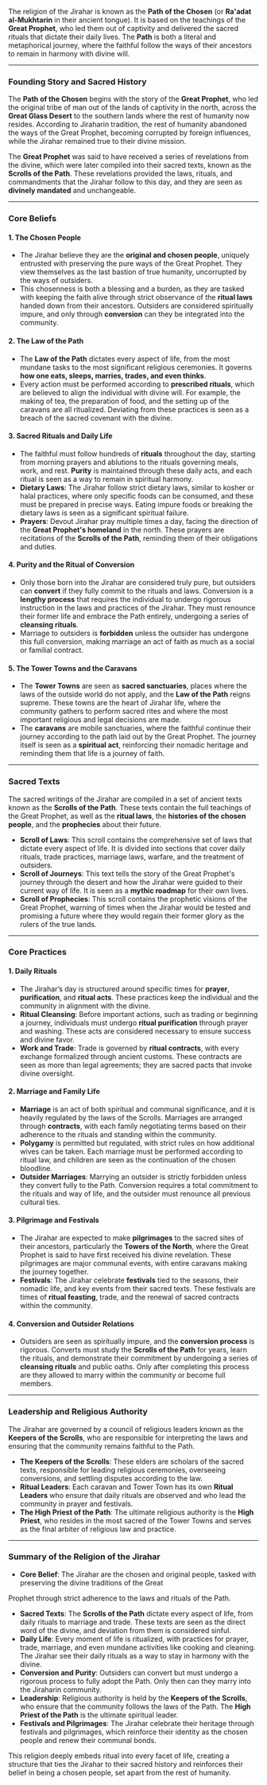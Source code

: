 The religion of the Jirahar is known as the **Path of the Chosen** (or **Ra'adat al-Mukhtarin** in their ancient tongue). It is based on the teachings of the **Great Prophet**, who led them out of captivity and delivered the sacred rituals that dictate their daily lives. The **Path** is both a literal and metaphorical journey, where the faithful follow the ways of their ancestors to remain in harmony with divine will.

---

### **Founding Story and Sacred History**

The **Path of the Chosen** begins with the story of the **Great Prophet**, who led the original tribe of man out of the lands of captivity in the north, across the **Great Glass Desert** to the southern lands where the rest of humanity now resides. According to Jiraharin tradition, the rest of humanity abandoned the ways of the Great Prophet, becoming corrupted by foreign influences, while the Jirahar remained true to their divine mission.

The **Great Prophet** was said to have received a series of revelations from the divine, which were later compiled into their sacred texts, known as the **Scrolls of the Path**. These revelations provided the laws, rituals, and commandments that the Jirahar follow to this day, and they are seen as **divinely mandated** and unchangeable.

---

### **Core Beliefs**

#### 1. **The Chosen People**
   - The Jirahar believe they are the **original and chosen people**, uniquely entrusted with preserving the pure ways of the Great Prophet. They view themselves as the last bastion of true humanity, uncorrupted by the ways of outsiders.
   - This chosenness is both a blessing and a burden, as they are tasked with keeping the faith alive through strict observance of the **ritual laws** handed down from their ancestors. Outsiders are considered spiritually impure, and only through **conversion** can they be integrated into the community.

#### 2. **The Law of the Path**
   - The **Law of the Path** dictates every aspect of life, from the most mundane tasks to the most significant religious ceremonies. It governs **how one eats, sleeps, marries, trades, and even thinks**. 
   - Every action must be performed according to **prescribed rituals**, which are believed to align the individual with divine will. For example, the making of tea, the preparation of food, and the setting up of the caravans are all ritualized. Deviating from these practices is seen as a breach of the sacred covenant with the divine.
   
#### 3. **Sacred Rituals and Daily Life**
   - The faithful must follow hundreds of **rituals** throughout the day, starting from morning prayers and ablutions to the rituals governing meals, work, and rest. **Purity** is maintained through these daily acts, and each ritual is seen as a way to remain in spiritual harmony.
   - **Dietary Laws**: The Jirahar follow strict dietary laws, similar to kosher or halal practices, where only specific foods can be consumed, and these must be prepared in precise ways. Eating impure foods or breaking the dietary laws is seen as a significant spiritual failure.
   - **Prayers**: Devout Jirahar pray multiple times a day, facing the direction of the **Great Prophet's homeland** in the north. These prayers are recitations of the **Scrolls of the Path**, reminding them of their obligations and duties.

#### 4. **Purity and the Ritual of Conversion**
   - Only those born into the Jirahar are considered truly pure, but outsiders can **convert** if they fully commit to the rituals and laws. Conversion is a **lengthy process** that requires the individual to undergo rigorous instruction in the laws and practices of the Jirahar. They must renounce their former life and embrace the Path entirely, undergoing a series of **cleansing rituals**.
   - Marriage to outsiders is **forbidden** unless the outsider has undergone this full conversion, making marriage an act of faith as much as a social or familial contract.

#### 5. **The Tower Towns and the Caravans**
   - The **Tower Towns** are seen as **sacred sanctuaries**, places where the laws of the outside world do not apply, and the **Law of the Path** reigns supreme. These towns are the heart of Jirahar life, where the community gathers to perform sacred rites and where the most important religious and legal decisions are made.
   - The **caravans** are mobile sanctuaries, where the faithful continue their journey according to the path laid out by the Great Prophet. The journey itself is seen as a **spiritual act**, reinforcing their nomadic heritage and reminding them that life is a journey of faith.

---

### **Sacred Texts**

The sacred writings of the Jirahar are compiled in a set of ancient texts known as the **Scrolls of the Path**. These texts contain the full teachings of the Great Prophet, as well as the **ritual laws**, the **histories of the chosen people**, and the **prophecies** about their future.

- **Scroll of Laws**: This scroll contains the comprehensive set of laws that dictate every aspect of life. It is divided into sections that cover daily rituals, trade practices, marriage laws, warfare, and the treatment of outsiders.
- **Scroll of Journeys**: This text tells the story of the Great Prophet's journey through the desert and how the Jirahar were guided to their current way of life. It is seen as a **mythic roadmap** for their own lives.
- **Scroll of Prophecies**: This scroll contains the prophetic visions of the Great Prophet, warning of times when the Jirahar would be tested and promising a future where they would regain their former glory as the rulers of the true lands.

---

### **Core Practices**

#### 1. **Daily Rituals**
   - The Jirahar’s day is structured around specific times for **prayer**, **purification**, and **ritual acts**. These practices keep the individual and the community in alignment with the divine.
   - **Ritual Cleansing**: Before important actions, such as trading or beginning a journey, individuals must undergo **ritual purification** through prayer and washing. These acts are considered necessary to ensure success and divine favor.
   - **Work and Trade**: Trade is governed by **ritual contracts**, with every exchange formalized through ancient customs. These contracts are seen as more than legal agreements; they are sacred pacts that invoke divine oversight.

#### 2. **Marriage and Family Life**
   - **Marriage** is an act of both spiritual and communal significance, and it is heavily regulated by the laws of the Scrolls. Marriages are arranged through **contracts**, with each family negotiating terms based on their adherence to the rituals and standing within the community.
   - **Polygamy** is permitted but regulated, with strict rules on how additional wives can be taken. Each marriage must be performed according to ritual law, and children are seen as the continuation of the chosen bloodline.
   - **Outsider Marriages**: Marrying an outsider is strictly forbidden unless they convert fully to the Path. Conversion requires a total commitment to the rituals and way of life, and the outsider must renounce all previous cultural ties.

#### 3. **Pilgrimage and Festivals**
   - The Jirahar are expected to make **pilgrimages** to the sacred sites of their ancestors, particularly the **Towers of the North**, where the Great Prophet is said to have first received his divine revelation. These pilgrimages are major communal events, with entire caravans making the journey together.
   - **Festivals**: The Jirahar celebrate **festivals** tied to the seasons, their nomadic life, and key events from their sacred texts. These festivals are times of **ritual feasting**, trade, and the renewal of sacred contracts within the community.

#### 4. **Conversion and Outsider Relations**
   - Outsiders are seen as spiritually impure, and the **conversion process** is rigorous. Converts must study the **Scrolls of the Path** for years, learn the rituals, and demonstrate their commitment by undergoing a series of **cleansing rituals** and public oaths. Only after completing this process are they allowed to marry within the community or become full members.

---

### **Leadership and Religious Authority**

The Jirahar are governed by a council of religious leaders known as the **Keepers of the Scrolls**, who are responsible for interpreting the laws and ensuring that the community remains faithful to the Path. 

- **The Keepers of the Scrolls**: These elders are scholars of the sacred texts, responsible for leading religious ceremonies, overseeing conversions, and settling disputes according to the law.
- **Ritual Leaders**: Each caravan and Tower Town has its own **Ritual Leaders** who ensure that daily rituals are observed and who lead the community in prayer and festivals.
- **The High Priest of the Path**: The ultimate religious authority is the **High Priest**, who resides in the most sacred of the Tower Towns and serves as the final arbiter of religious law and practice.

---

### **Summary of the Religion of the Jirahar**
- **Core Belief**: The Jirahar are the chosen and original people, tasked with preserving the divine traditions of the Great

 Prophet through strict adherence to the laws and rituals of the Path.
- **Sacred Texts**: The **Scrolls of the Path** dictate every aspect of life, from daily rituals to marriage and trade. These texts are seen as the direct word of the divine, and deviation from them is considered sinful.
- **Daily Life**: Every moment of life is ritualized, with practices for prayer, trade, marriage, and even mundane activities like cooking and cleaning. The Jirahar see their daily rituals as a way to stay in harmony with the divine.
- **Conversion and Purity**: Outsiders can convert but must undergo a rigorous process to fully adopt the Path. Only then can they marry into the Jiraharin community.
- **Leadership**: Religious authority is held by the **Keepers of the Scrolls**, who ensure that the community follows the laws of the Path. The **High Priest of the Path** is the ultimate spiritual leader.
- **Festivals and Pilgrimages**: The Jirahar celebrate their heritage through festivals and pilgrimages, which reinforce their identity as the chosen people and renew their communal bonds.

This religion deeply embeds ritual into every facet of life, creating a structure that ties the Jirahar to their sacred history and reinforces their belief in being a chosen people, set apart from the rest of humanity.